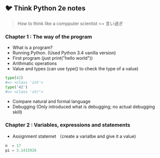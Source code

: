 ## :bird: Think Python 2e notes

> How to think like a compputer scientist <= 言い過ぎ

### Chapter 1 : The way of the program

- What is a program? 
- Running Python. (Used Python 3.4 vanilla version)
- First program (just print("hello world"))
- Arithmatic operations
- Value and types (can use type() to check the type of a value)
```Python
type(42)
#=> <class 'int'>
type('42')
#=> <class 'str'>
```
- Compare natural and formal language
- Debugging (Only introduced what is debugging; no actual debugging skill)

### Chapter 2 : Variables, expressions and statements

- Assignment statemet （create a varialbe and give it a value)
```Python
n  = 17
pi = 3.1415926
```

